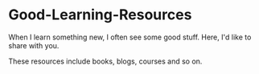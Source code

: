 # Good-Learning-Resources

When I learn something new, I often see some good stuff. Here, I'd like to share with you.

These resources include books, blogs, courses and so on.  
